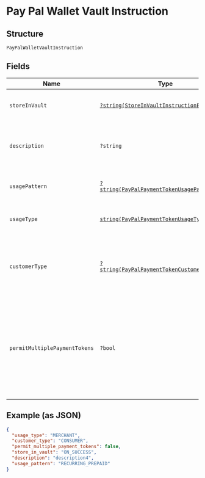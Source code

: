 
# Pay Pal Wallet Vault Instruction

## Structure

`PayPalWalletVaultInstruction`

## Fields

| Name | Type | Tags | Description | Getter | Setter |
|  --- | --- | --- | --- | --- | --- |
| `storeInVault` | [`?string(StoreInVaultInstructionEnum)`](../../doc/models/store-in-vault-instruction-enum.md) | Optional | Defines how and when the payment source gets vaulted.<br>**Constraints**: *Minimum Length*: `1`, *Maximum Length*: `255`, *Pattern*: `^[0-9A-Z_]+$` | getStoreInVault(): ?string | setStoreInVault(?string storeInVault): void |
| `description` | `?string` | Optional | The description displayed to PayPal consumer on the approval flow for PayPal, as well as on the PayPal payment token management experience on PayPal.com.<br>**Constraints**: *Minimum Length*: `1`, *Maximum Length*: `128` | getDescription(): ?string | setDescription(?string description): void |
| `usagePattern` | [`?string(PayPalPaymentTokenUsagePatternEnum)`](../../doc/models/pay-pal-payment-token-usage-pattern-enum.md) | Optional | Expected business/pricing model for the billing agreement.<br>**Constraints**: *Minimum Length*: `1`, *Maximum Length*: `30` | getUsagePattern(): ?string | setUsagePattern(?string usagePattern): void |
| `usageType` | [`string(PayPalPaymentTokenUsageTypeEnum)`](../../doc/models/pay-pal-payment-token-usage-type-enum.md) | Required | The usage type associated with the PayPal payment token.<br>**Constraints**: *Minimum Length*: `1`, *Maximum Length*: `255`, *Pattern*: `^[0-9A-Z_]+$` | getUsageType(): string | setUsageType(string usageType): void |
| `customerType` | [`?string(PayPalPaymentTokenCustomerTypeEnum)`](../../doc/models/pay-pal-payment-token-customer-type-enum.md) | Optional | The customer type associated with the PayPal payment token. This is to indicate whether the customer acting on the merchant / platform is either a business or a consumer.<br>**Default**: `PayPalPaymentTokenCustomerTypeEnum::CONSUMER`<br>**Constraints**: *Minimum Length*: `1`, *Maximum Length*: `255`, *Pattern*: `^[0-9A-Z_]+$` | getCustomerType(): ?string | setCustomerType(?string customerType): void |
| `permitMultiplePaymentTokens` | `?bool` | Optional | Create multiple payment tokens for the same payer, merchant/platform combination. Use this when the customer has not logged in at merchant/platform. The payment token thus generated, can then also be used to create the customer account at merchant/platform. Use this also when multiple payment tokens are required for the same payer, different customer at merchant/platform. This helps to identify customers distinctly even though they may share the same PayPal account. This only applies to PayPal payment source.<br>**Default**: `false` | getPermitMultiplePaymentTokens(): ?bool | setPermitMultiplePaymentTokens(?bool permitMultiplePaymentTokens): void |

## Example (as JSON)

```json
{
  "usage_type": "MERCHANT",
  "customer_type": "CONSUMER",
  "permit_multiple_payment_tokens": false,
  "store_in_vault": "ON_SUCCESS",
  "description": "description4",
  "usage_pattern": "RECURRING_PREPAID"
}
```

